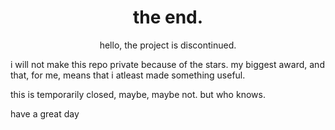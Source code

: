 <div align="center">
</div>
<h1 align="center">
  <b>the end.</b>
</h1>
<p align="center">
hello, the project is discontinued.

i will not make this repo private because of the stars. my biggest award, and that, for me, means that i atleast made something useful.

this is temporarily closed, maybe, maybe not. but who knows.

have a great day
</p>
  <br/>

